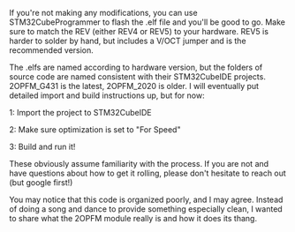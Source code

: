 If you're not making any modifications, you can use STM32CubeProgrammer to flash the .elf file and you'll be good to go. Make sure to match the REV (either REV4 or REV5) to your hardware. REV5 is harder to solder by hand, but includes a V/OCT jumper and is the recommended version. 


The .elfs are named according to hardware version, but the folders of source code are named consistent with their STM32CubeIDE projects. 2OPFM_G431 is the latest, 2OPFM_2020 is older. I will eventually put detailed import and build instructions up, but for now: 

1: Import the project to STM32CubeIDE

2: Make sure optimization is set to "For Speed" 

3: Build and run it! 

These obviously assume familiarity with the process. 
If you are not and have questions about how to get it rolling, please don't hesitate to reach out (but google first!) 

You may notice that this code is organized poorly, and I may agree. Instead of doing a song and dance to provide
something especially clean, I wanted to share what the 2OPFM module really is and how it does its thang. 
